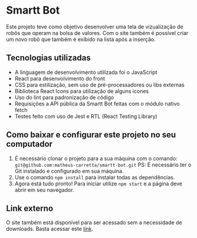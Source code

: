# Smartt Bot
Este projeto teve como objetivo desenvolver uma tela de vizualização de robôs que operam na bolsa de valores. Com o site também é possível criar um novo robô que também é exibido na lista após a inserção.

## Tecnologias utilizadas
*  A linguagem de desenvolvimento utilizada foi o JavaScript
* React para desenvolvimento do front
* CSS para estilização, sem uso de pré-processadores ou libs externas
* Biblioteca React Icons para utilização de alguns icones
* Uso do lint para padronização de código
* Requisições a API pública da Smartt Bot feitas com o módulo nativo fetch
* Testes feito com uso de Jest e RTL (React Testing Library)

## Como baixar e configurar este projeto no seu computador
1. É necessário clonar o projeto para a sua máquina com o comando:  `git@github.com:matheus-carretta/smartt-bot.git` PS: É necessário ter o Git instalado e configurado em sua máquina.
2. Use o comando `npm install` para instalar todas as dependências. 
3. Agora está tudo pronto! Para iniciar utilize `npm start` e a página deve abrir em seu navegador.

## Link externo
O site também está disponível para ser acessado sem a necessidade de downloads. Basta acessar este [link](https://matheus-smarttbot-teste.netlify.app).
